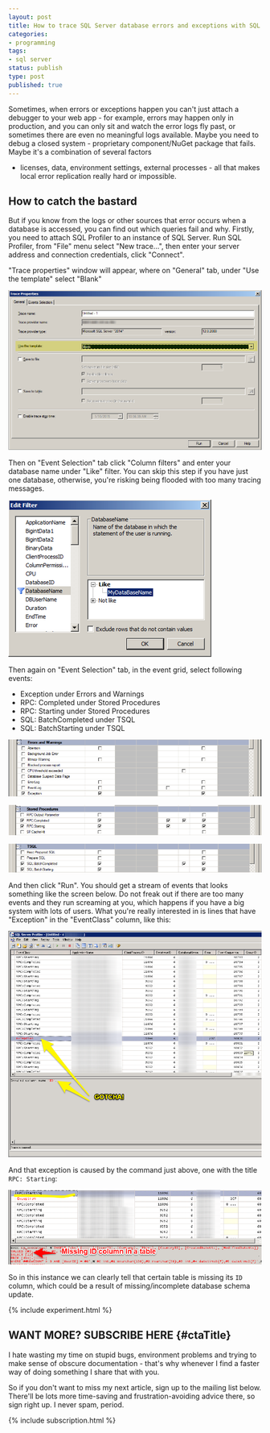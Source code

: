 ```yaml
---
layout: post
title: How to trace SQL Server database errors and exceptions with SQL Profiler
categories:
- programming
tags:
- sql server
status: publish
type: post
published: true
---
```

Sometimes, when errors or exceptions happen you can't just attach a debugger to your web app - for
example, errors may happen only in production, and you can only sit and watch the error logs fly
past, or sometimes there are even no meaningful logs available. Maybe you need to debug a closed
system - proprietary component/NuGet package that fails. Maybe it's a combination of several factors
- licenses, data, environment settings, external processes - all that makes local error replication
really hard or impossible.

## How to catch the bastard
But if you know from the logs or other sources that error occurs when a database is accessed, you can
find out which queries fail and why. Firstly, you need to attach SQL Profiler to an instance of SQL
Server. Run SQL Profiler, from "File" menu select "New trace...", then enter your server address and
connection credentials, click "Connect".

"Trace properties" window will appear, where on "General" tab, under "Use the template" select
"Blank"

![Trace window][1]

Then on "Event Selection" tab click "Column filters" and enter your database name under "Like"
filter. You can skip this step if you have just one database, otherwise, you're risking being flooded
with too many tracing messages.

![Edit filter][2]

Then again on "Event Selection" tab, in the event grid, select following events:

- Exception under Errors and Warnings
- RPC: Completed under Stored Procedures
- RPC: Starting under Stored Procedures
- SQL: BatchCompleted under TSQL
- SQL: BatchStarting under TSQL

![Errors and warnings][3]

![Stored procedures][4]

![TSQL][5]

And then click "Run". You should get a stream of events that looks something like the screen below.
Do not freak out if there are too many events and they run screaming at you, which happens if you have
a big system with lots of users. What you're really interested in is lines that have "Exception" in
the "EventClass" column, like this:

![Events trace][6]

And that exception is caused by the command just above, one with the title `RPC: Starting`:

![Real cause, bitch!][7]

So in this instance we can clearly tell that certain table is missing its `ID` column, which
could be a result of missing/incomplete database schema update.

{% include experiment.html %}

## WANT MORE? SUBSCRIBE HERE {#ctaTitle}
I hate wasting my time on stupid bugs, environment problems and trying to make sense of obscure 
documentation - that's why whenever I find a faster way of doing something I share that with you.

So if you don't want to miss my next article, sign up to the mailing list below. There'll be lots
more time-saving and frustration-avoiding advice there, so sign right up. I never spam, period.

{% include subscription.html %}

[1]:/img/profiler/trace-properties.png
[2]:/img/profiler/edit-filter.png
[3]:/img/profiler/errors-and-warnings.png
[4]:/img/profiler/stored-procedures.png
[5]:/img/profiler/tsql.png
[6]:/img/profiler/trace.png
[7]:/img/profiler/error.png

